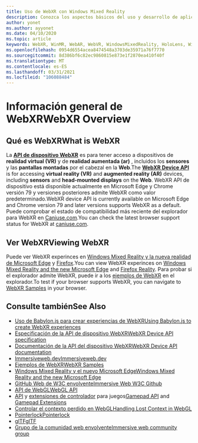 ```yaml
---
title: Uso de WebXR con Windows Mixed Reality
description: Conozca los aspectos básicos del uso y desarrollo de aplicaciones de WebXR que se ejecutan en auriculares Windows Mixed Reality.
author: yonet
ms.author: ayyonet
ms.date: 04/10/2020
ms.topic: article
keywords: WebXR, WinMR, WebAR, WebVR, WindowsMixedReality, HoloLens, Windows Mixed Reality, Web VR, Web XR, Web Mr, ar website, 360, 360 video, 360 videos, 360 Photo, 360 photos, 360 Content, Web inmersivo, immersiveweb, IW
ms.openlocfilehash: 0954d6554acea8474548a3703de35971a76f7770
ms.sourcegitcommit: 8d386bf6c82ec9860815e873e1f2870ea410f40f
ms.translationtype: MT
ms.contentlocale: es-ES
ms.lasthandoff: 03/31/2021
ms.locfileid: "106088484"
---
```

# <a name="webxr-overview"></a><span data-ttu-id="0443f-104">Información general de WebXR</span><span class="sxs-lookup"><span data-stu-id="0443f-104">WebXR Overview</span></span>

## <a name="what-is-webxr"></a><span data-ttu-id="0443f-105">Qué es WebXR</span><span class="sxs-lookup"><span data-stu-id="0443f-105">What is WebXR</span></span>

<span data-ttu-id="0443f-106">La [**API de dispositivo WebXR**](https://www.w3.org/TR/webxr/) es para tener acceso a dispositivos de **realidad virtual (VR)** y de **realidad aumentada (ar)** , incluidos los **sensores** y las **pantallas montadas** por el cabezal en la **Web**.</span><span class="sxs-lookup"><span data-stu-id="0443f-106">The [**WebXR Device API**](https://www.w3.org/TR/webxr/) is for accessing **virtual reality (VR)** and **augmented reality (AR)** devices, including **sensors** and **head-mounted displays** on the **Web**.</span></span> <span data-ttu-id="0443f-107">WebXR API de dispositivo está disponible actualmente en Microsoft Edge y Chrome versión 79 y versiones posteriores admite WebXR como valor predeterminado.</span><span class="sxs-lookup"><span data-stu-id="0443f-107">WebXR device API is currently available on Microsoft Edge and Chrome version 79 and later versions supports WebXR as a default.</span></span> <span data-ttu-id="0443f-108">Puede comprobar el estado de compatibilidad más reciente del explorador para WebXR en [Caniuse.com](https://caniuse.com/#search=webxr).</span><span class="sxs-lookup"><span data-stu-id="0443f-108">You can check the latest browser support status for WebXR at [caniuse.com](https://caniuse.com/#search=webxr).</span></span>

## <a name="viewing-webxr"></a><span data-ttu-id="0443f-109">Ver WebXR</span><span class="sxs-lookup"><span data-stu-id="0443f-109">Viewing WebXR</span></span>

<span data-ttu-id="0443f-110">Puede ver WebXR experinces en [Windows Mixed Reality y la nueva realidad de Microsoft Edge](/windows/mixed-reality/whats-new/new-microsoft-edge) y [Firefox](https://mixedreality.mozilla.org/firefox-reality/).</span><span class="sxs-lookup"><span data-stu-id="0443f-110">You can view WebXR experinces on [Windows Mixed Reality and the new Microsoft Edge](/windows/mixed-reality/whats-new/new-microsoft-edge) and [Firefox Reality](https://mixedreality.mozilla.org/firefox-reality/).</span></span>
<span data-ttu-id="0443f-111">Para probar si el explorador admite WebXR, puede ir a los [ejemplos de WebXR](https://immersive-web.github.io/webxr-samples/) en el explorador.</span><span class="sxs-lookup"><span data-stu-id="0443f-111">To test if your browser supports WebXR, you can navigate to [WebXR Samples](https://immersive-web.github.io/webxr-samples/) in your browser.</span></span>

## <a name="see-also"></a><span data-ttu-id="0443f-112">Consulte también</span><span class="sxs-lookup"><span data-stu-id="0443f-112">See Also</span></span>

* [<span data-ttu-id="0443f-113">Uso de Babylon.js para crear experiencias de WebXR</span><span class="sxs-lookup"><span data-stu-id="0443f-113">Using Babylon.js to create WebXR experiences</span></span>](/windows/mixed-reality/develop/javascript/tutorials/babylonjs-webxr-helloworld/introduction-01)
* [<span data-ttu-id="0443f-114">Especificación de la API de dispositivo WebXR</span><span class="sxs-lookup"><span data-stu-id="0443f-114">WebXR Device API specification</span></span>](https://immersive-web.github.io/webxr/)
* [<span data-ttu-id="0443f-115">Documentación de la API del dispositivo WebXR</span><span class="sxs-lookup"><span data-stu-id="0443f-115">WebXR Device API documentation</span></span>](https://developer.mozilla.org/en-US/docs/Web/API/WebXR_Device_API)
* [<span data-ttu-id="0443f-116">Immersiveweb.dev</span><span class="sxs-lookup"><span data-stu-id="0443f-116">Immersiveweb.dev</span></span>](https://immersiveweb.dev/)
* [<span data-ttu-id="0443f-117">Ejemplos de WebXR</span><span class="sxs-lookup"><span data-stu-id="0443f-117">WebXR Samples</span></span>](https://immersive-web.github.io/webxr-samples/)
* [<span data-ttu-id="0443f-118">Windows Mixed Reality y el nuevo Microsoft Edge</span><span class="sxs-lookup"><span data-stu-id="0443f-118">Windows Mixed Reality and the new Microsoft Edge</span></span>](/windows/mixed-reality/whats-new/new-microsoft-edge)
* [<span data-ttu-id="0443f-119">GitHub Web de W3C envolvente</span><span class="sxs-lookup"><span data-stu-id="0443f-119">Immersive Web W3C Github</span></span>](https://github.com/immersive-web)
* <span data-ttu-id="0443f-120">[API de WebGL](/previous-versions/windows/internet-explorer/ie-developer/dev-guides/bg182648(v=vs.85))</span><span class="sxs-lookup"><span data-stu-id="0443f-120">[WebGL API](/previous-versions/windows/internet-explorer/ie-developer/dev-guides/bg182648(v=vs.85))</span></span>
* <span data-ttu-id="0443f-121">[API](https://msdn.microsoft.com/library/dn743630(v=vs.85).aspx) y [extensiones de controlador](https://w3c.github.io/gamepad/extensions.html) para juegos</span><span class="sxs-lookup"><span data-stu-id="0443f-121">[Gamepad API](https://msdn.microsoft.com/library/dn743630(v=vs.85).aspx) and [Gamepad Extensions](https://w3c.github.io/gamepad/extensions.html)</span></span>
* [<span data-ttu-id="0443f-122">Controlar el contexto perdido en WebGL</span><span class="sxs-lookup"><span data-stu-id="0443f-122">Handling Lost Context in WebGL</span></span>](https://www.khronos.org/webgl/wiki/HandlingContextLost)
* [<span data-ttu-id="0443f-123">Pointerlock</span><span class="sxs-lookup"><span data-stu-id="0443f-123">Pointerlock</span></span>](https://www.w3.org/TR/pointerlock/)
* [<span data-ttu-id="0443f-124">glTF</span><span class="sxs-lookup"><span data-stu-id="0443f-124">glTF</span></span>](https://www.khronos.org/gltf)
* [<span data-ttu-id="0443f-125">Grupo de la comunidad web envolvente</span><span class="sxs-lookup"><span data-stu-id="0443f-125">Immersive web community group</span></span>](https://www.w3.org/community/immersive-web/)
